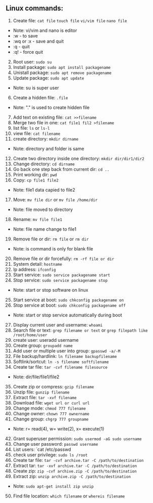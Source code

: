 ## Linux commands:

1. Create file: `cat file` `touch file` `vi/vim file` `nano file`
* Note: vi/vim and nano is editor
* :w - to save
* :wq or :x - save and quit
* :q - quit
* :q! - force quit
2. Root user: `sudo su`
3. Install package: `sudo apt install packagename`
4. Unistall package: `sudo apt remove packagename`
5. Update package: `sudo apt update`
* Note: su is super user
6. Create a hidden file: `.file`
* Note: "." is used to create hidden file
7. Add text on existing file: `cat >>filename`
8. Merge two file in one: `cat file1 fil2 >filename`
9. list file: `ls` or `ls-l`
10. view file: `cat filename`
11. create directory: `mkdir dirname`
* Note: directory and folder is same
12. Create two directory inside one directory: `mkdir dir/dir1/dir2`
13. Change directory: `cd dirname`
14. Go back one step back from current dir: `cd ..`
15. Print working dir: `pwd`
16. Copy: `cp file1 file2`
* Note: file1 data capied to file2
17. Move: `mv file dir` or `mv file /home/dir`
* Note: file moved to directory
18. Rename: `mv file file1`
* Note: file name change to file1
19. Remove file or dir: `rm file` or `rm dir`
* Note: is command is only for blank file
20. Remove file or dir forcefully: `rm -rf file or dir`
21. System detail: `hostname`
22. Ip address: `ifconfig`
23. Start service: `sudo service packagename start`
24. Stop service: `sudo service packagename stop`
* Note: start or stop software on linux
25. Start service at boot: `sudo chkconfig packagename on`
26. Stop service at boot: `sudo chkconfig packagename off`
* Note: start or stop service automatically during boot
27. Display current user and username: `whoami`
28. Search file or text: `grep filename or text` or `grep filepath like /root/home/user`
29. create user: useradd username
30. Create group: `groupadd name`
31. Add user or multiple user into group: `gpasswd -a/-M`
32. File backup/hardlink: `ln filename backupfilename`
33. Softlink/sortcut: `ln -s filename softfilename`
34. Create tar file: `tar -cvf filename filesource`
* Note: dir/file/file1/file2 
35. Create zip or compress: `gzip filename`
36. Unzip file: `gunzip filename`
37. Extract file: `tar -xvf filename`
38. Download file: `wget url or curl url`
39. Change mode: `chmod 777 filename`
40. Change owner: `chown 777 ownername`
41. Change group: `chgrp 777 groupname`
* Note: r= read(4), w= write(2), x= execute(1)
42. Grant superuser permission: `sudo usermod -aG sudo username`
43. Change user password: `passwd username`
44. List users: `cat /etc/passwd
45. check user privilege: `sudo ls /root`
46. Create tar file: `tar -cvf archive.tar -C /path/to/destination`
47. Extract tar: `tar -xvf archive.tar -C /path/to/destination`
48. Create zip:  `zip -cvf archive.zip -C /path/to/destination`
49. Extract zip: `unzip archive.zip -C /path/to/destination`
* Note: `sudo apt-get install zip unzip`
50. Find file location: `which filename` or `whereis filename`
